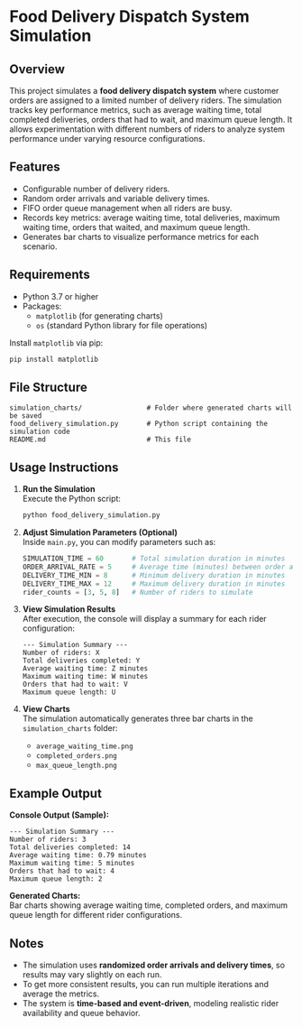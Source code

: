 # Food Delivery Dispatch System Simulation

## Overview

This project simulates a **food delivery dispatch system** where customer orders are assigned to a limited number of delivery riders. The simulation tracks key performance metrics, such as average waiting time, total completed deliveries, orders that had to wait, and maximum queue length. It allows experimentation with different numbers of riders to analyze system performance under varying resource configurations.

## Features

- Configurable number of delivery riders.
- Random order arrivals and variable delivery times.
- FIFO order queue management when all riders are busy.
- Records key metrics: average waiting time, total deliveries, maximum waiting time, orders that waited, and maximum queue length.
- Generates bar charts to visualize performance metrics for each scenario.

## Requirements

- Python 3.7 or higher
- Packages:
  - `matplotlib` (for generating charts)
  - `os` (standard Python library for file operations)

Install `matplotlib` via pip:

```bash
pip install matplotlib
```

## File Structure

```
simulation_charts/                # Folder where generated charts will be saved
food_delivery_simulation.py       # Python script containing the simulation code
README.md                         # This file
```

## Usage Instructions

1. **Run the Simulation**  
   Execute the Python script:

   ```bash
   python food_delivery_simulation.py
   ```

2. **Adjust Simulation Parameters (Optional)**  
   Inside `main.py`, you can modify parameters such as:

   ```python
   SIMULATION_TIME = 60       # Total simulation duration in minutes
   ORDER_ARRIVAL_RATE = 5     # Average time (minutes) between order arrivals
   DELIVERY_TIME_MIN = 8      # Minimum delivery duration in minutes
   DELIVERY_TIME_MAX = 12     # Maximum delivery duration in minutes
   rider_counts = [3, 5, 8]   # Number of riders to simulate
   ```

3. **View Simulation Results**  
   After execution, the console will display a summary for each rider configuration:

   ```
   --- Simulation Summary ---
   Number of riders: X
   Total deliveries completed: Y
   Average waiting time: Z minutes
   Maximum waiting time: W minutes
   Orders that had to wait: V
   Maximum queue length: U
   ```

4. **View Charts**  
   The simulation automatically generates three bar charts in the `simulation_charts` folder:
   - `average_waiting_time.png`
   - `completed_orders.png`
   - `max_queue_length.png`

## Example Output

**Console Output (Sample):**

```
--- Simulation Summary ---
Number of riders: 3
Total deliveries completed: 14
Average waiting time: 0.79 minutes
Maximum waiting time: 5 minutes
Orders that had to wait: 4
Maximum queue length: 2
```

**Generated Charts:**  
Bar charts showing average waiting time, completed orders, and maximum queue length for different rider configurations.

## Notes

- The simulation uses **randomized order arrivals and delivery times**, so results may vary slightly on each run.
- To get more consistent results, you can run multiple iterations and average the metrics.
- The system is **time-based and event-driven**, modeling realistic rider availability and queue behavior.
